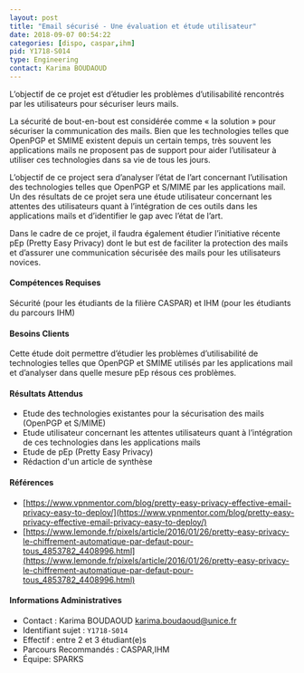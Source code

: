 ```yaml
---
layout: post
title: "Email sécurisé - Une évaluation et étude utilisateur"
date: 2018-09-07 00:54:22
categories: [dispo, caspar,ihm]
pid: Y1718-S014
type: Engineering
contact: Karima BOUDAOUD
---
```

       
L’objectif  de ce projet est d’étudier les problèmes  d’utilisabilité rencontrés par les utilisateurs pour sécuriser leurs mails.


La sécurité de bout-en-bout est considérée comme « la solution » pour sécuriser la communication des mails. Bien que les technologies telles que OpenPGP et SMIME existent depuis un certain temps, très souvent les applications mails ne proposent pas de support 
pour aider l’utilisateur à utiliser ces technologies dans sa vie de tous les jours.

L’objectif de ce project sera d’analyser l’état de l’art  concernant l’utilisation des technologies telles que OpenPGP et S/MIME par les applications mail. Un des résultats de ce projet sera une étude utilisateur concernant les attentes des utilisateurs quant à l’intégration de ces outils dans les applications mails et d’identifier le gap avec l’état de l’art.

Dans le cadre de ce projet, il faudra également  étudier l’initiative récente pEp (Pretty Easy Privacy) dont le but est de faciliter la protection des  mails  et d’assurer une communication sécurisée des mails pour les utilisateurs novices.


#### Compétences Requises
Sécurité (pour les étudiants de la filière CASPAR) et IHM (pour les étudiants du parcours IHM)



     

#### Besoins Clients
Cette étude doit permettre  d’étudier les problèmes d’utilisabilité  de technologies telles que OpenPGP et SMIME utilisés par les applications mail et d’analyser dans quelle mesure pEp résous ces problèmes.


#### Résultats Attendus
- Etude des technologies existantes pour la sécurisation des mails (OpenPGP et S/MIME)
- Etude utilisateur concernant les attentes utilisateurs quant à l’intégration de ces technologies dans les applications mails
- Etude de pEp (Pretty Easy Privacy)
- Rédaction d'un article de synthèse


#### Références

  * [https://www.vpnmentor.com/blog/pretty-easy-privacy-effective-email-privacy-easy-to-deploy/](https://www.vpnmentor.com/blog/pretty-easy-privacy-effective-email-privacy-easy-to-deploy/)
  * [https://www.lemonde.fr/pixels/article/2016/01/26/pretty-easy-privacy-le-chiffrement-automatique-par-defaut-pour-tous_4853782_4408996.html](https://www.lemonde.fr/pixels/article/2016/01/26/pretty-easy-privacy-le-chiffrement-automatique-par-defaut-pour-tous_4853782_4408996.html)

#### Informations Administratives
  * Contact : Karima BOUDAOUD <karima.boudaoud@unice.fr>
  * Identifiant sujet : `Y1718-S014`
  * Effectif : entre 2 et 3 étudiant(e)s
  * Parcours Recommandés : CASPAR,IHM
  * Équipe: SPARKS

     